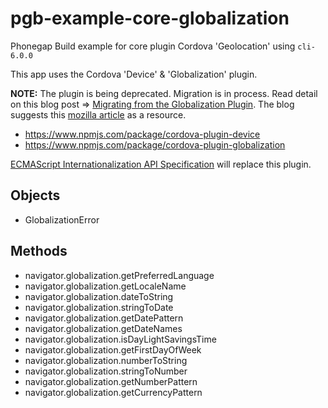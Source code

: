# pgb-example-core-globalization
Phonegap Build example for core plugin Cordova 'Geolocation' using `cli-6.0.0`

This app uses the Cordova 'Device' & 'Globalization' plugin.

**NOTE:** The plugin is being deprecated. Migration is in process. Read detail on this blog post => [Migrating from the Globalization Plugin](https://cordova.apache.org/news/2017/11/20/migrate-from-cordova-globalization-plugin.html). The blog suggests this [mozilla article](https://developer.mozilla.org/en-US/docs/Web/JavaScript/Reference/Global_Objects/Intl) as a resource.

* https://www.npmjs.com/package/cordova-plugin-device
* https://www.npmjs.com/package/cordova-plugin-globalization

[ECMAScript Internationalization API Specification](https://www.ecma-international.org/ecma-402/1.0/) will replace this plugin.

## Objects

* GlobalizationError 

## Methods

* navigator.globalization.getPreferredLanguage
* navigator.globalization.getLocaleName
* navigator.globalization.dateToString
* navigator.globalization.stringToDate
* navigator.globalization.getDatePattern
* navigator.globalization.getDateNames
* navigator.globalization.isDayLightSavingsTime
* navigator.globalization.getFirstDayOfWeek
* navigator.globalization.numberToString
* navigator.globalization.stringToNumber
* navigator.globalization.getNumberPattern
* navigator.globalization.getCurrencyPattern

